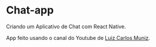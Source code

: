 # Chat-app

Criando um Aplicativo de Chat com React Native.

App feito usando o canal do Youtube de [Luiz Carlos Muniz](https://www.youtube.com/channel/UCVET_air_1_A01Q2PBrFBTw).
